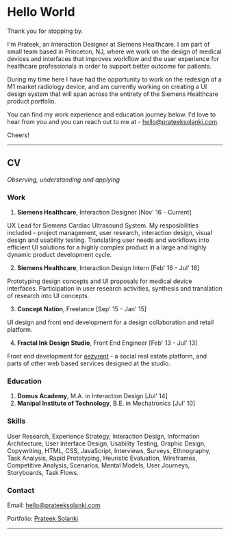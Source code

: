 # Hello World

Thank you for stopping by. 

I'm Prateek, an Interaction Designer at Siemens Healthcare. I am part of small team based in Princeton, NJ, where we work on the design of medical devices and interfaces that improves workflow and the user experience for healthcare professionals in order to support better outcome for patients.

During my time here I have had the opportunity to work on the redesign of a M1 market radiology device, and am currently working on creating a UI design system that will span across the entirety of the Siemens Healthcare product portfolio.

You can find my work experience and education journey below. I'd love to hear from you and you can reach out to me at - hello@prateeksolanki.com.

Cheers!

---

## CV
*Observing, understanding and applying*

### Work

1. **Siemens Healthcare**, Interaction Designer [Nov' 16 - Current]

UX Lead for Siemens Cardiac Ultrasound System. 
My resposibilities included - project management, user research, interaction design, visual design and usability testing. Translatiing user needs and workflows into efficient UI solutions for a highly complex product in a large and highly dynamic product development cycle.

2. **Siemens Healthcare**, Interaction Design Intern [Feb' 16 - Jul' 16]

Prototyping design concepts and UI proposals for medical device interfaces. Participation in user research activities, synthesis and translation of research into UI concepts.

3. **Concept Nation**, Freelance [Sep' 15 - Jan' 15]

UI design and front end development for a design collaboration and retail platform.

4. **Fractal Ink Design Studio**, Front End Engineer [Feb' 13 - Jul' 13]

Front end development for [eezyrent](https://www.eezyrent.com/) - a social real estate platform, and parts of other web based services designed at the studio.

### Education

1. **Domus Academy**,  M.A. in Interaction Design [Jul' 14]
2. **Manipal Institute of Technology**, B.E. in Mechatronics [Jul' 10]

### Skills
User Research, Experience Strategy, Interaction Design, Information Architecture, User Interface Design, Usability Testing, Graphic Design, Copywriting, HTML, CSS, JavaScript, Interviews, Surveys, Ethnography, Task Analysis, Rapid Prototyping, Heuristic Evaluation, Wireframes, Competitive Analysis, Scenarios, Mental Models, User Journeys, Storyboards, Task Flows.


### Contact

Email: hello@prateeksolanki.com

Portfolio: [Prateek Solanki](http://prateeksolanki.com/)

---





